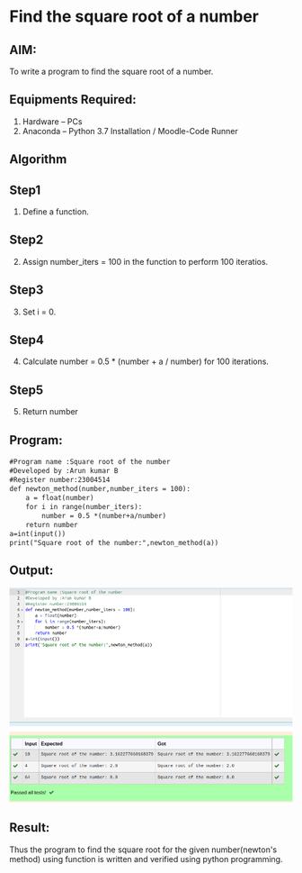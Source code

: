 # Find the square root of a number

## AIM:
To write a program to find the square root of a number.

## Equipments Required:
1. Hardware – PCs
2. Anaconda – Python 3.7 Installation / Moodle-Code Runner

## Algorithm
## Step1
1. Define a function.
## Step2
2. Assign number_iters = 100 in the function to perform 100 iteratios.
## Step3
3. Set i = 0.
## Step4
4. Calculate  number = 0.5 * (number + a / number) for 100 iterations.
## Step5
5. Return number

## Program:
```
#Program name :Square root of the number
#Developed by :Arun kumar B
#Register number:23004514
def newton_method(number,number_iters = 100):
    a = float(number)
    for i in range(number_iters):
        number = 0.5 *(number+a/number)
    return number
a=int(input())
print("Square root of the number:",newton_method(a))
```

## Output:
![output](/square.png)


## Result:
Thus the program to find the square root for the given number(newton's method) using function is written and verified using python programming.
